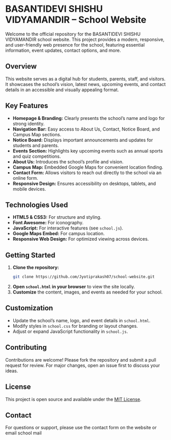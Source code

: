 # BASANTIDEVI SHISHU VIDYAMANDIR – School Website
Welcome to the official repository for the BASANTIDEVI SHISHU VIDYAMANDIR school website. This project provides a modern, responsive, and user-friendly web presence for the school, featuring essential information, event updates, contact options, and more.
## Overview
This website serves as a digital hub for students, parents, staff, and visitors. It showcases the school’s vision, latest news, upcoming events, and contact details in an accessible and visually appealing format.

## Key Features

- **Homepage & Branding:** Clearly presents the school’s name and logo for strong identity.
- **Navigation Bar:** Easy access to About Us, Contact, Notice Board, and Campus Map sections.
- **Notice Board:** Displays important announcements and updates for students and parents.
- **Events Section:** Highlights key upcoming events such as annual sports and quiz competitions.
- **About Us:** Introduces the school’s profile and vision.
- **Campus Map:** Embedded Google Maps for convenient location finding.
- **Contact Form:** Allows visitors to reach out directly to the school via an online form.
- **Responsive Design:** Ensures accessibility on desktops, tablets, and mobile devices.

## Technologies Used

- **HTML5 & CSS3:** For structure and styling.
- **Font Awesome:** For iconography.
- **JavaScript:** For interactive features (see `school.js`).
- **Google Maps Embed:** For campus location.
- **Responsive Web Design:** For optimized viewing across devices.

## Getting Started

1. **Clone the repository:**
   ```bash
   git clone https://github.com/Jyotiprakash07/school-website.git
   ```
2. **Open `school.html` in your browser** to view the site locally.
3. **Customize** the content, images, and events as needed for your school.

## Customization

- Update the school’s name, logo, and event details in `school.html`.
- Modify styles in `school.css` for branding or layout changes.
- Adjust or expand JavaScript functionality in `school.js`.

## Contributing

Contributions are welcome! Please fork the repository and submit a pull request for review. For major changes, open an issue first to discuss your ideas.

## License

This project is open source and available under the [MIT License](LICENSE).

## Contact

For questions or support, please use the contact form on the website or email school mail

